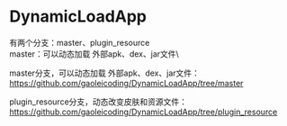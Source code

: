 # DynamicLoadApp
有两个分支：master、plugin_resource\
master：可以动态加载 外部apk、dex、jar文件\

master分支，可以动态加载 外部apk、dex、jar文件：
https://github.com/gaoleicoding/DynamicLoadApp/tree/master

plugin_resource分支，动态改变皮肤和资源文件：
https://github.com/gaoleicoding/DynamicLoadApp/tree/plugin_resource
